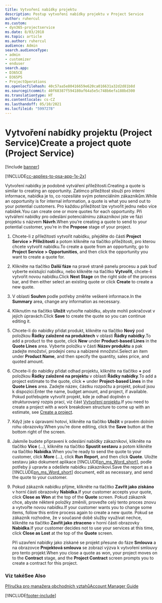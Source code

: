 ```yaml
---
title: Vytvoření nabídky projektu
description: Postup vytvoření nabídky projektu v Project Service
author: ruhercul
ms.custom:
- dyn365-projectservice
ms.date: 8/03/2018
ms.topic: article
ms.author: ruhercul
audience: Admin
search.audienceType:
- admin
- customizer
- enduser
search.app:
- D365CE
- D365PS
- ProjectOperations
ms.openlocfilehash: 40c57aa5e80416659e620ca016631a32d2d81b8d
ms.sourcegitcommit: 40f68387f594180af64a5e5c748b6efa188bd300
ms.translationtype: HT
ms.contentlocale: cs-CZ
ms.lasthandoff: 05/10/2021
ms.locfileid: "5997278"
---
```

# <a name="create-a-project-quote-project-service"></a><span data-ttu-id="0d6d6-103">Vytvoření nabídky projektu (Project Service)</span><span class="sxs-lookup"><span data-stu-id="0d6d6-103">Create a project quote (Project Service)</span></span>

[!include [banner](../includes/psa-now-project-operations.md)]

[!INCLUDE[cc-applies-to-psa-app-1x-2x](../includes/cc-applies-to-psa-app-1x-2x.md)]

<span data-ttu-id="0d6d6-104">Vytvoření nabídky je podobné vytváření příležitosti.</span><span class="sxs-lookup"><span data-stu-id="0d6d6-104">Creating a quote is similar to creating an opportunity.</span></span> <span data-ttu-id="0d6d6-105">Zatímco příležitost slouží pro interní informace, nabídka je to, co rozesíláte svým potenciálním zákazníkům.</span><span class="sxs-lookup"><span data-stu-id="0d6d6-105">While an opportunity is for internal information, a quote is what you send out to your potential customers.</span></span> <span data-ttu-id="0d6d6-106">Pro každou příležitost lze vytvořit jednu nebo více nabídek.</span><span class="sxs-lookup"><span data-stu-id="0d6d6-106">You can create one or more quotes for each opportunity.</span></span> <span data-ttu-id="0d6d6-107">Při vytváření nabídky pro odeslání potenciálnímu zákazníkovi jste ve fázi projektu s názvem **Návrh**.</span><span class="sxs-lookup"><span data-stu-id="0d6d6-107">When you’re creating a quote to send to your potential customer, you’re in the **Propose** stage of your project.</span></span>  
  
1. <span data-ttu-id="0d6d6-108">Chcete-li z příležitosti vytvořit nabídku, přejděte do části  **Project Service > Příležitosti** a potom klikněte na tlačítko příležitosti, pro kterou chcete vytvořit nabídku.</span><span class="sxs-lookup"><span data-stu-id="0d6d6-108">To create a quote from an opportunity, go to **Project Service > Opportunities**, and then click the opportunity you want to create a quote for.</span></span>  
  
2. <span data-ttu-id="0d6d6-109">Klikněte na tlačítko **Další fáze** na pravé straně panelu procesu a pak buď vyberte existující nabídku, nebo klikněte na tlačítko **Vytvořit**, chcete-li vytvořit novou nabídku.</span><span class="sxs-lookup"><span data-stu-id="0d6d6-109">Click **Next Stage** on the right side of the process bar, and then either select an existing quote or click **Create** to create a new quote.</span></span>  
  
3. <span data-ttu-id="0d6d6-110">V oblasti **Souhrn** podle potřeby změňte veškeré informace.</span><span class="sxs-lookup"><span data-stu-id="0d6d6-110">In the **Summary** area, change any information as necessary.</span></span>  
  
4. <span data-ttu-id="0d6d6-111">Kliknutím na tlačítko **Uložit** vytvořte nabídku, abyste mohli pokračovat v jejích úpravách.</span><span class="sxs-lookup"><span data-stu-id="0d6d6-111">Click **Save** to create the quote so you can continue editing it.</span></span>  
  
5. <span data-ttu-id="0d6d6-112">Chcete-li do nabídky přidat produkt, klikněte na tlačítko **Nový** pod položkou **Řádky založené na produktech** v oblasti **Řádky nabídky**.</span><span class="sxs-lookup"><span data-stu-id="0d6d6-112">To add a product to the quote, click **New** under **Product-based Lines** in the **Quote Lines** area.</span></span> <span data-ttu-id="0d6d6-113">Vyberte položku v části **Název produktu** a pak zadejte množství, prodejní cenu a nabízené množství.</span><span class="sxs-lookup"><span data-stu-id="0d6d6-113">Select an item under **Product Name**, and then specify the quantity, sales price, and quoted amount.</span></span>  
  
6. <span data-ttu-id="0d6d6-114">Chcete-li do nabídky přidat odhad projektu, klikněte na tlačítko **+** pod položkou **Řádky založené na projektu** v oblasti **Řádky nabídky**.</span><span class="sxs-lookup"><span data-stu-id="0d6d6-114">To add a project estimate to the quote, click **+** under **Project-based Lines** in the **Quote Lines** area.</span></span> <span data-ttu-id="0d6d6-115">Zadejte název, částku rozpočtu a projekt, pokud jsou k dispozici.</span><span class="sxs-lookup"><span data-stu-id="0d6d6-115">Enter the name, budget amount, and project, if available.</span></span> <span data-ttu-id="0d6d6-116">Pokud potřebujete vytvořit projekt, kde je odhad doplněn o strukturovaný rozpis prací, viz část [Vytvoření projektu](../psa/create-project.md).</span><span class="sxs-lookup"><span data-stu-id="0d6d6-116">If you need to create a project with a work breakdown structure to come up with an estimate, see [Create a project](../psa/create-project.md).</span></span>  
  
7. <span data-ttu-id="0d6d6-117">Když jste s úpravami hotovi, klikněte na tlačítko **Uložit** v pravém dolním rohu obrazovky.</span><span class="sxs-lookup"><span data-stu-id="0d6d6-117">When you’re done editing, click the **Save** button at the bottom right of the screen.</span></span>  
  
8. <span data-ttu-id="0d6d6-118">Jakmile budete připraveni k odeslání nabídky zákazníkovi, klikněte na tlačítko **Více** (...), klikněte na tlačítko **Spustit sestavu** a potom klikněte na tlačítko **Nabídka**.</span><span class="sxs-lookup"><span data-stu-id="0d6d6-118">When you’re ready to send the quote to your customer, click **More** (…), click **Run Report**, and then click **Quote**.</span></span> <span data-ttu-id="0d6d6-119">Uložte sestavu jako dokument aplikace [!INCLUDE[pn_ms_Word_short](../includes/pn-ms-word-short.md)], podle potřeby ji upravte a odešlete nabídku zákazníkovi.</span><span class="sxs-lookup"><span data-stu-id="0d6d6-119">Save the report as a [!INCLUDE[pn_ms_Word_short](../includes/pn-ms-word-short.md)] document, edit as necessary, and send the quote to your customer.</span></span>  
  
9. <span data-ttu-id="0d6d6-120">Pokud zákazník nabídku přijme, klikněte na tlačítko **Zavřít jako získáno** v horní části obrazovky **Nabídka**.</span><span class="sxs-lookup"><span data-stu-id="0d6d6-120">If your customer accepts your quote, click **Close as Won** at the top of the **Quote** screen.</span></span> <span data-ttu-id="0d6d6-121">Pokud zákazník chce, abyste některé položky změnili, proveďte celý tento proces znovu a vytvořte novou nabídku.</span><span class="sxs-lookup"><span data-stu-id="0d6d6-121">If your customer wants you to change some items, follow this entire process again to create a new quote.</span></span> <span data-ttu-id="0d6d6-122">Pokud se zákazník rozhodne, že v současné době služby využívat nechce, klikněte na tlačítko **Zavřít jako ztraceno** v horní části obrazovky **Nabídka**.</span><span class="sxs-lookup"><span data-stu-id="0d6d6-122">If your customer decides not to use your services at this time, click **Close as Lost** at the top of the **Quote** screen.</span></span>  
  
   <span data-ttu-id="0d6d6-123">Při uzavření nabídky jako získané se projekt přesune do fáze **Smlouva** a na obrazovce **Projektová smlouva** se zobrazí výzva k vytvoření smlouvy pro tento projekt.</span><span class="sxs-lookup"><span data-stu-id="0d6d6-123">When you close a quote as won, your project moves on to the **Contract** stage, and the **Project Contract** screen prompts you to create a contract for this project.</span></span>  
  
### <a name="see-also"></a><span data-ttu-id="0d6d6-124">Viz také</span><span class="sxs-lookup"><span data-stu-id="0d6d6-124">See Also</span></span>  
 [<span data-ttu-id="0d6d6-125">Příručka pro manažera obchodních vztahů</span><span class="sxs-lookup"><span data-stu-id="0d6d6-125">Account Manager Guide</span></span>](../psa/account-manager-guide.md)


[!INCLUDE[footer-include](../includes/footer-banner.md)]
